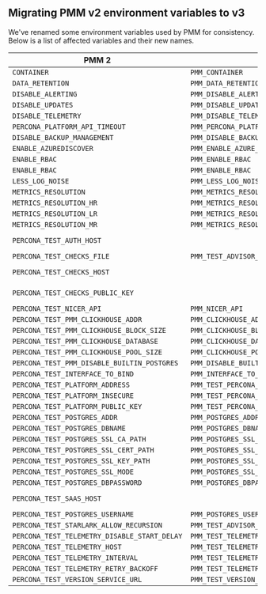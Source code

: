 ## Migrating PMM v2 environment variables to v3
We've renamed some environment variables used by PMM for consistency.
Below is a list of affected variables and their new names.

| PMM 2                                        | PMM 3                                       | Comments                                                      |
|----------------------------------------------|---------------------------------------------|---------------------------------------------------------------|
| `CONTAINER`                                  | `PMM_CONTAINER`                             |                                                               |
| `DATA_RETENTION`                             | `PMM_DATA_RETENTION`                        |                                                               |
| `DISABLE_ALERTING`                           | `PMM_DISABLE_ALERTING`                      |                                                               |
| `DISABLE_UPDATES`                            | `PMM_DISABLE_UPDATES`                       |                                                               |
| `DISABLE_TELEMETRY`                          | `PMM_DISABLE_TELEMETRY`                     |                                                               |
| `PERCONA_PLATFORM_API_TIMEOUT`               | `PMM_PERCONA_PLATFORM_API_TIMEOUT`          |                                                               |
| `DISABLE_BACKUP_MANAGEMENT`                  | `PMM_DISABLE_BACKUP_MANAGEMENT`             |                                                               |
| `ENABLE_AZUREDISCOVER`                       | `PMM_ENABLE_AZURE_DISCOVER`                 |                                                               |
| `ENABLE_RBAC`                                | `PMM_ENABLE_RBAC`                           |                                                               |
| `ENABLE_RBAC`                                | `PMM_ENABLE_RBAC`                           |                                                               |
| `LESS_LOG_NOISE`                             | `PMM_LESS_LOG_NOISE`                        |                                                               |
| `METRICS_RESOLUTION`                         | `PMM_METRICS_RESOLUTION`                    |                                                               |
| `METRICS_RESOLUTION_HR`                      | `PMM_METRICS_RESOLUTION_HR`                 |                                                               |
| `METRICS_RESOLUTION_LR`                      | `PMM_METRICS_RESOLUTION_LR`                 |                                                               |
| `METRICS_RESOLUTION_MR`                      | `PMM_METRICS_RESOLUTION_MR`                 |                                                               |
| `PERCONA_TEST_AUTH_HOST`                     |                                             | Removed in PMM v3, use `PMM_TEST_PERCONA_PLATFORM_ADDRESS`    |
| `PERCONA_TEST_CHECKS_FILE`                   | `PMM_TEST_ADVISOR_CHECKS_FILE`              |                                                               |
| `PERCONA_TEST_CHECKS_HOST`                   |                                             | Removed in PMM v3, use `PMM_TEST_PERCONA_PLATFORM_ADDRESS`    |
| `PERCONA_TEST_CHECKS_PUBLIC_KEY`             |                                             | Removed in PMM v3, use `PMM_TEST_PERCONA_PLATFORM_PUBLIC_KEY` |
| `PERCONA_TEST_NICER_API`                     | `PMM_NICER_API`                             |                                                               |
| `PERCONA_TEST_PMM_CLICKHOUSE_ADDR`           | `PMM_CLICKHOUSE_ADDR`                       |                                                               |
| `PERCONA_TEST_PMM_CLICKHOUSE_BLOCK_SIZE`     | `PMM_CLICKHOUSE_BLOCK_SIZE`                 |                                                               |
| `PERCONA_TEST_PMM_CLICKHOUSE_DATABASE`       | `PMM_CLICKHOUSE_DATABASE`                   |                                                               |
| `PERCONA_TEST_PMM_CLICKHOUSE_POOL_SIZE`      | `PMM_CLICKHOUSE_POOL_SIZE`                  |                                                               |
| `PERCONA_TEST_PMM_DISABLE_BUILTIN_POSTGRES`  | `PMM_DISABLE_BUILTIN_POSTGRES`              |                                                               |
| `PERCONA_TEST_INTERFACE_TO_BIND`             | `PMM_INTERFACE_TO_BIND`                     |                                                               |
| `PERCONA_TEST_PLATFORM_ADDRESS`              | `PMM_TEST_PERCONA_PLATFORM_ADDRESS`         |                                                               |
| `PERCONA_TEST_PLATFORM_INSECURE`             | `PMM_TEST_PERCONA_PLATFORM_INSECURE`        |                                                               |
| `PERCONA_TEST_PLATFORM_PUBLIC_KEY`           | `PMM_TEST_PERCONA_PLATFORM_PUBLIC_KEY`      |                                                               |
| `PERCONA_TEST_POSTGRES_ADDR`                 | `PMM_POSTGRES_ADDR`                         |                                                               |
| `PERCONA_TEST_POSTGRES_DBNAME`               | `PMM_POSTGRES_DBNAME`                       |                                                               |
| `PERCONA_TEST_POSTGRES_SSL_CA_PATH`          | `PMM_POSTGRES_SSL_CA_PATH`                  |                                                               |
| `PERCONA_TEST_POSTGRES_SSL_CERT_PATH`        | `PMM_POSTGRES_SSL_CERT_PATH`                |                                                               |
| `PERCONA_TEST_POSTGRES_SSL_KEY_PATH`         | `PMM_POSTGRES_SSL_KEY_PATH`                 |                                                               |
| `PERCONA_TEST_POSTGRES_SSL_MODE`             | `PMM_POSTGRES_SSL_MODE`                     |                                                               |
| `PERCONA_TEST_POSTGRES_DBPASSWORD`           | `PMM_POSTGRES_DBPASSWORD`                   |                                                               |
| `PERCONA_TEST_SAAS_HOST`                     |                                             | Removed in PMM v3, use `PMM_TEST_PERCONA_PLATFORM_ADDRESS`    |
| `PERCONA_TEST_POSTGRES_USERNAME`             | `PMM_POSTGRES_USERNAME`                     |                                                               |
| `PERCONA_TEST_STARLARK_ALLOW_RECURSION`      | `PMM_TEST_ADVISOR_STARLARK_ALLOW_RECURSION` |                                                               |
| `PERCONA_TEST_TELEMETRY_DISABLE_START_DELAY` | `PMM_TEST_TELEMETRY_DISABLE_START_DELAY`    |                                                               |
| `PERCONA_TEST_TELEMETRY_HOST`                | `PMM_TEST_TELEMETRY_HOST`                   |                                                               |
| `PERCONA_TEST_TELEMETRY_INTERVAL`            | `PMM_TEST_TELEMETRY_INTERVAL`               |                                                               |
| `PERCONA_TEST_TELEMETRY_RETRY_BACKOFF`       | `PMM_TEST_TELEMETRY_RETRY_BACKOFF`          |                                                               |                 
| `PERCONA_TEST_VERSION_SERVICE_URL`           | `PMM_TEST_VERSION_SERVICE_URL`              |                                                               |

